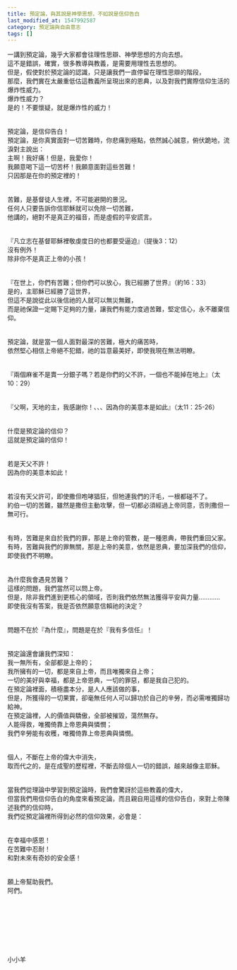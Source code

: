 ```yaml
---
title: 預定論，與其說是神學思想，不如說是信仰告白
last_modified_at: 1547992587
category: 預定論與自由意志
tags: []
---
```


<p>一講到預定論，幾乎大家都會往理性思辯、神學思想的方向去想。<br/>這不是錯誤，確實，很多教導與教義，是需要用理性去思想的。<br/>但是，假使對於預定論的認識，只是讓我們一直停留在理性思辯的階段，<br/>那麼，我們實在太嚴重低估這教義所呈現出來的恩典，以及對我們實際信仰生活的爆炸性威力。<br/><!--more-->爆炸性威力？<br/>是的！不要懷疑，就是爆炸性的威力！<br/><br/><br/>預定論，是信仰告白！<br/>預定論，是你真實面對一切苦難時，你悲痛到極點，依然誠心誠意，俯伏跪地，流淚對主說出：<br/>主啊！我好痛！但是，我愛你！<br/>我願意喝下這一切苦杯！我願意面對這些苦難！<br/>只因那是在你的預定裡的！<br/><br/><br/>苦難，是基督徒人生裡，不可能避開的景況。<br/>任何人只要告訴你信耶穌就可以免除一切苦難，<br/>他講的，絕對不是真正的福音，而是虛假的平安謊言。<br/><br/><br/>『凡立志在基督耶穌裡敬虔度日的也都要受逼迫』（提後3：12）<br/>沒有例外！<br/>除非你不是真正上帝的小孩！<br/><br/><br/>『在世上，你們有苦難；但你們可以放心，我已經勝了世界』（約16：33）<br/>是的，主耶穌已經勝了這世界，<br/>但這不是說從此以後信祂的人就可以無災無難，<br/>而是祂保證一定賜下足夠的力量，讓我們有能力度過苦難，堅定信心，永不離棄信仰。<br/><br/><br/>預定論，就是當一個人面對最深的苦難，極大的痛苦時，<br/>依然堅心相信上帝絕不犯錯，祂的旨意最美好，即使我現在無法明瞭。<br/><br/><br/>『兩個麻雀不是賣一分銀子嗎？若是你們的父不許，一個也不能掉在地上』（太10：29）<br/><br/><br/>『父啊，天地的主，我感謝你！、、、因為你的美意本是如此』（太11：25-26）<br/><br/><br/>什麼是預定論的信仰？<br/>這就是預定論的信仰！<br/><br/><br/>若是天父不許！<br/>因為你的美意本如此！<br/><br/><br/>若沒有天父許可，即使撒但咆哮猖狂，但牠連我們的汗毛，一根都碰不了。<br/>約伯一切的苦難，雖然是撒但主動攻擊，但一切都必須經過上帝同意，否則撒但一無可行。<br/><br/><br/>有時，苦難是來自於我們的罪，那是上帝的管教，是一種恩典，帶我們重回父家。<br/>有時，苦難與我們的罪無關，那是上帝的美意，依然是恩典，要加深我們的信仰，即使我們不明瞭。<br/><br/><br/>為什麼我會遇見苦難？<br/>這樣的問題，我們當然可以問上帝。<br/>但是，除非我們進到更核心的領域，否則我們依然無法獲得平安與力量…………<br/>即使我沒有答案，我是否依然願意信賴祂的決定？<br/><br/><br/>問題不在於『為什麼』，問題是在於『我有多信任』！<br/><br/><br/>預定論還會讓我們深知：<br/>我一無所有，全部都是上帝的；<br/>我所擁有的一切，都是來自上帝，而且唯獨來自上帝；<br/>一切的美好與幸福，都是上帝恩典，一切的罪惡，都是我自己犯的。<br/>在預定論裡面，積極盡本分，是人人應該做的事，<br/>但是，所獲得的一切果實，卻毫無任何人可以歸功於自己的辛勞，而必需唯獨歸功給神。<br/>在預定論裡，人的價值與驕傲，全部被摧毀，蕩然無存。<br/>人能得救，唯獨倚靠上帝恩典與憐憫；<br/>我們辛勞能有收穫，唯獨倚靠上帝恩典與憐憫。<br/><br/><br/>個人，不斷在上帝的偉大中消失，<br/>取而代之的，是在成聖的歷程裡，不斷去除個人一切的錯誤，越來越像主耶穌。<br/><br/><br/>當我們從理論中學習到預定論時，我們會驚訝於這些教義的偉大，<br/>但當我們用信仰告白的角度來看預定論，而且親自用這樣的信仰告白，來對上帝陳述我們的信仰時，<br/>我們從預定論裡所得到必然的信仰效果，必會是：<br/><br/><br/>在幸福中感恩！<br/>在苦難中忍耐！<br/>和對未來有奇妙的安全感！<br/><br/><br/>願上帝幫助我們。<br/>阿們。<br/><br/><br/><br/><br/><br/><br/><br/><br/>小小羊<br/>
</p>